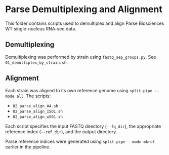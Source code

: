 # Parse Demultiplexing and Alignment

This folder contains scripts used to demultiplex and align Parse Biosciences WT single-nucleus RNA-seq data.

## Demultiplexing

Demultiplexing was performed by strain using `fastq_sep_groups.py`. See `01_demultiplex_by_strain.sh`.

## Alignment

Each strain was aligned to its own reference genome using `split-pipe --mode all`. The scripts:

- `02_parse_align_A4.sh`
- `02_parse_align_ISO1.sh`
- `02_parse_align_w501.sh`

Each script specifies the input FASTQ directory (`--fq_dir`), the appropriate reference index (`--ref_dir`), and the output directory.

Parse reference indices were generated using `split-pipe --mode mkref` earlier in the pipeline.
